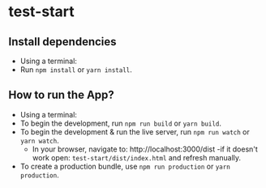 # test-start

## Install dependencies

* Using a terminal:
* Run `npm install` or `yarn install`.
  

## How to run the App?

* Using a terminal:
* To begin the development, run `npm run build` or `yarn build`.
* To begin the development & run the live server, run `npm run watch` or `yarn watch`.
  * In your browser, navigate to: http://localhost:3000/dist -if it doesn't work open: `test-start/dist/index.html` and refresh manually.
* To create a production bundle, use `npm run production` or `yarn production`.